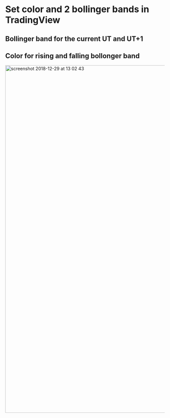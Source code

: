# Set color and 2 bollinger bands in TradingView



## Bollinger band for the current UT and UT+1


## Color for rising and falling bollonger band

<img width="1099" alt="screenshot 2018-12-29 at 13 02 43" src="https://user-images.githubusercontent.com/38115816/50538127-ad184a80-0b6a-11e9-84d9-149bf6c9a070.png">
